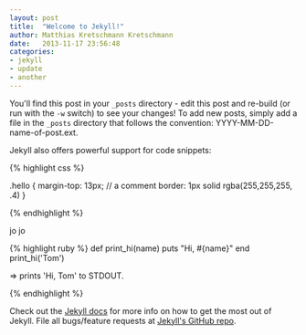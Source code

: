 ```yaml
---
layout: post
title:  "Welcome to Jekyll!"
author: Matthias Kretschmann Kretschmann
date:   2013-11-17 23:56:48
categories:
- jekyll
- update
- another
---
```


You'll find this post in your `_posts` directory - edit this post and re-build (or run with the `-w` switch) to see your changes!
To add new posts, simply add a file in the `_posts` directory that follows the convention: YYYY-MM-DD-name-of-post.ext.

Jekyll also offers powerful support for code snippets:

{% highlight css %}

.hello {
	margin-top: 13px;
	// a comment
	border: 1px solid rgba(255,255,255, .4)
}

{% endhighlight %}

jo jo

{% highlight ruby %}
def print_hi(name)
  puts "Hi, #{name}"
end
print_hi('Tom')

=> prints 'Hi, Tom' to STDOUT.

{% endhighlight %}

Check out the [Jekyll docs][jekyll] for more info on how to get the most out of Jekyll. File all bugs/feature requests at [Jekyll's GitHub repo][jekyll-gh].

[jekyll-gh]: https://github.com/mojombo/jekyll
[jekyll]:    http://jekyllrb.com
